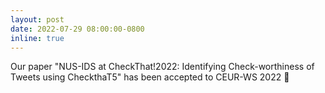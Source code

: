 ```yaml
---
layout: post
date: 2022-07-29 08:00:00-0800
inline: true
---
```


Our paper "NUS-IDS at CheckThat!2022: Identifying Check-worthiness of Tweets using CheckthaT5" has been accepted to CEUR-WS 2022 🎉
